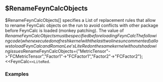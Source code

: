 ##  $RenameFeynCalcObjects 

$RenameFeynCalcObjects[] specifies a List of replacement rules that allow to rename FeynCalc objects on the run to avoid conflicts with other package before FeynCalc is loaded (monkey patching). The value of $RenameFeynCalcObjects must be specified before loading FeynCalcThe following code (when executed on a fresh kernel with the last two lines uncommented) allows to load FeynCalc and Roman Lee's LiteRed on the same kernel without shadowing issues$RenameFeynCalcObjects={"MetricTensor"->"FCMetricTensor","Factor1"->"FCFactor1","Factor2"->"FCFactor2"};<<FeynCalc`<<LiteRed`.

###  Examples 
